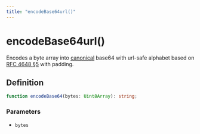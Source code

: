 ```yaml
---
title: "encodeBase64url()"
---
```


# encodeBase64url()

Encodes a byte array into [canonical](https://datatracker.ietf.org/doc/html/rfc4648#autoid-8) base64 with url-safe alphabet based on [RFC 4648 §5](https://datatracker.ietf.org/doc/html/rfc4648#autoid-10) with padding.

## Definition

```ts
function encodeBase64(bytes: Uint8Array): string;
```

### Parameters

- `bytes`
